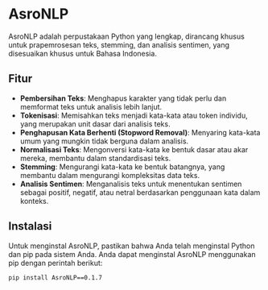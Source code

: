 # AsroNLP

AsroNLP adalah perpustakaan Python yang lengkap, dirancang khusus untuk prapemrosesan teks, stemming, dan analisis sentimen, yang disesuaikan khusus untuk Bahasa Indonesia.

## Fitur

- **Pembersihan Teks**: Menghapus karakter yang tidak perlu dan memformat teks untuk analisis lebih lanjut.
- **Tokenisasi**: Memisahkan teks menjadi kata-kata atau token individu, yang merupakan unit dasar dari analisis teks.
- **Penghapusan Kata Berhenti (Stopword Removal)**: Menyaring kata-kata umum yang mungkin tidak berguna dalam analisis.
- **Normalisasi Teks**: Mengonversi kata-kata ke bentuk dasar atau akar mereka, membantu dalam standardisasi teks.
- **Stemming**: Mengurangi kata-kata ke bentuk batangnya, yang membantu dalam mengurangi kompleksitas data teks.
- **Analisis Sentimen**: Menganalisis teks untuk menentukan sentimen sebagai positif, negatif, atau netral berdasarkan penggunaan kata dalam konteks.

## Instalasi

Untuk menginstal AsroNLP, pastikan bahwa Anda telah menginstal Python dan pip pada sistem Anda. Anda dapat menginstal AsroNLP menggunakan pip dengan perintah berikut:

```bash
pip install AsroNLP==0.1.7
```
